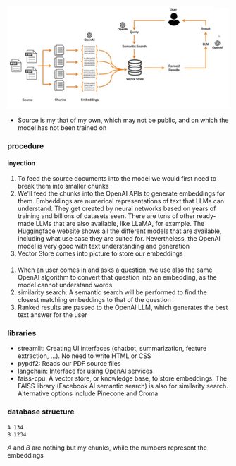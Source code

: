 ![architecture](/architecture.jpeg)
- Source is my that of my own, which may not be public, and on which the model has not been trained on

### procedure
#### inyection
1. To feed the source documents into the model we would first need to break them into smaller chunks
2. We'll feed the chunks into the OpenAI APIs to generate embeddings for them. Embeddings are numerical representations 
of text that LLMs can understand. They get created by neural networks based on years of training and billions of 
datasets seen. There are tons of other ready-made LLMs that are also available, like LLaMA, for example. The Huggingface 
website shows all the different models that are available, including what use case they are suited for. Nevertheless, 
the OpenAI model is very good with text understanding and generation
3. Vector Store comes into picture to store our embeddings
####
1. When an user comes in and asks a question, we use also the same OpenAI algorithm to convert that question into an 
embedding, as the model cannot understand words
2. similarity search: A semantic search will be performed to find the closest matching embeddings to that of the 
question
3. Ranked results are passed to the OpenAI LLM, which generates the best text answer for the user

### libraries
- streamlit: Creating UI interfaces (chatbot, summarization, feature extraction, ...). No need to write HTML or CSS
- pypdf2: Reads our PDF source files
- langchain: Interface for using OpenAI services
- faiss-cpu: A vector store, or knowledge base, to store embeddings. The FAISS library (Facebook AI semantic search) is 
also for similarity search. Alternative options include Pinecone and Croma

### database structure
```
A 134  
B 1234
```
_A_ and _B_ are nothing but my chunks, while the numbers represent the embeddings